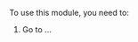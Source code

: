 <!--
    Audience: end users, functional reviewers.

    Purpose: help them use this module.

    ⚠️ Cautions:

    - Required section.

    - This section implies that somebody (maybe another user with more privileges)
      already followed any instructions in ./CONFIGURE.rst.

    - Guide the user, step by step, to see the module effect in Odoo.

    - DO NOT ASSUME that the user knows where to find stuff or technical terms.

      Bad example:
      #. Create a new partner.

      Good example:
      #. Go to the "Contacts" app.
      #. Create a new contact.

    - IT MUST NOT contain reStructuredText sections, only body text (paragraphs, lists,
      tables, etc).

      If you need a more elaborate structure to explain the addon, please create a
      Sphinx documentation (which may include this file as a "quick start" section).
-->

To use this module, you need to:

1. Go to ...
